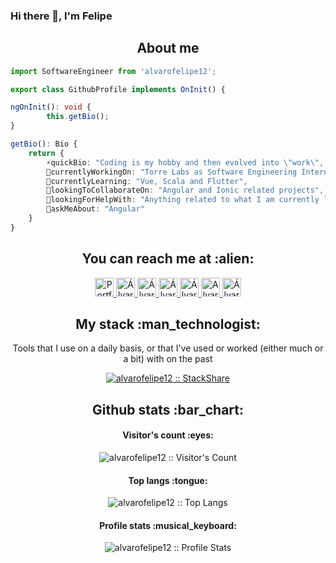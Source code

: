 ### Hi there 👋, I'm Felipe

<h2 align="center">About me</h2>

```typescript
import SoftwareEngineer from 'alvarofelipe12';

export class GithubProfile implements OnInit() {

ngOnInit(): void {
        this.getBio();
}

getBio(): Bio {
	return {
		⚡quickBio: "Coding is my hobby and then evolved into \"work\", bike enthusiast, love travels and I'm a metalhead with some carranga roots",
		🔭currentlyWorkingOn: "Torre Labs as Software Engineering Intern",
		🌱currentlyLearning: "Vue, Scala and Flutter",
		👯lookingToCollaborateOn: "Angular and Ionic related projects",
		🤔lookingForHelpWith: "Anything related to what I am currently learning xD",
		💬askMeAbout: "Angular"
	}
}
```

<h2 align="center">You can reach me at :alien:</h2>

<p align="center">
  <a href="https://alvarofelipe12.github.io/portfolio/" target="_blank">
    <img src="https://alvarofelipe12.github.io/portfolio/assets/images/logo.png" title="Portfolio" alt="Portfolio" height="30" width="30">
  </a>

  <a href="https://www.linkedin.com/in/afgarciam/" target="_blank">
    <img src="https://www.vectorlogo.zone/logos/linkedin/linkedin-icon.svg" title="Álvaro Felipe García Méndez's LinkedIn Profile" alt="Álvaro Felipe García Méndez's LinkedIn Profile" height="30" width="30">
  </a>

  <a href="https://stackoverflow.com/users/5360905/takatalvi" target="_blank">
    <img src="https://www.vectorlogo.zone/logos/stackoverflow/stackoverflow-icon.svg" title="Álvaro Felipe García Méndez's Stack Overflow Profile" alt="Álvaro Felipe García Méndez's Stack Overflow Profile" height="30" width="30">
  </a>

  <a href="https://stackexchange.com/users/6991951/takatalvi" target="_blank">
    <img src="https://www.vectorlogo.zone/logos/stackexchange/stackexchange-icon.svg" title="Álvaro Felipe García Méndez's Stack Exchange Profile" alt="Álvaro Felipe García Méndez's Stack Exchange Profile" height="30" width="30">
  </a>
  
  <a href="https://medium.com/@alvarofelipe12" target="_blank">
    <img src="https://www.vectorlogo.zone/logos/medium/medium-tile.svg" title="Álvaro Felipe García Méndez's Medium Profile" alt="Álvaro Felipe García Méndez's Medium Profile" height="30" width="30">
  </a>

  <a href="https://dev.to/alvarofelipe12" target="_blank">
    <img src="https://d2fltix0v2e0sb.cloudfront.net/dev-badge.svg" title="Alvaro Felipe García Méndez's DEV Community Profile" alt="Alvaro Felipe García Méndez's DEV Community Profile" height="30" width="30">
  </a>
  
  <a href="https://www.youtube.com/channel/UCx642a6zMGyCvICGP6YwHfA" target="_blank">
    <img src="https://www.vectorlogo.zone/logos/youtube/youtube-icon.svg" title="Álvaro Felipe García Méndez's YouTube Channel" alt="Álvaro Felipe García Méndez's YouTube Channel" height="30" width="30">
  </a>
</p>

<h2 align="center">My stack :man_technologist:</h2>

<p align="center">Tools that I use on a daily basis, or that I've used or worked (either much or a bit) with on the past</p>
<p align="center">
  <a href="https://stackshare.io/alvarofelipe12/my-stack">
    <img src="http://img.shields.io/badge/tech-stack-0690fa.svg?style=flat" alt="alvarofelipe12 :: StackShare" />
  </a>
</p>

<h2 align="center">Github stats :bar_chart:</h2>

<h4 align="center">Visitor's count :eyes:</h4>

<p align="center"><img src="https://profile-counter.glitch.me/{alvarofelipe12}/count.svg" alt="alvarofelipe12 :: Visitor's Count" /></p>

<h4 align="center">Top langs :tongue:</h4>

<p align="center"><img src="https://github-readme-stats.vercel.app/api/top-langs/?username=alvarofelipe12&langs_count=10&theme=tokyonight&layout=compact" alt="alvarofelipe12 :: Top Langs" /></p>

<h4 align="center">Profile stats :musical_keyboard:</h4>

<p align="center"><img src="https://github-readme-stats.vercel.app/api?username=alvarofelipe12&show_icons=true&theme=synthwave" alt="alvarofelipe12 :: Profile Stats" /></p>
